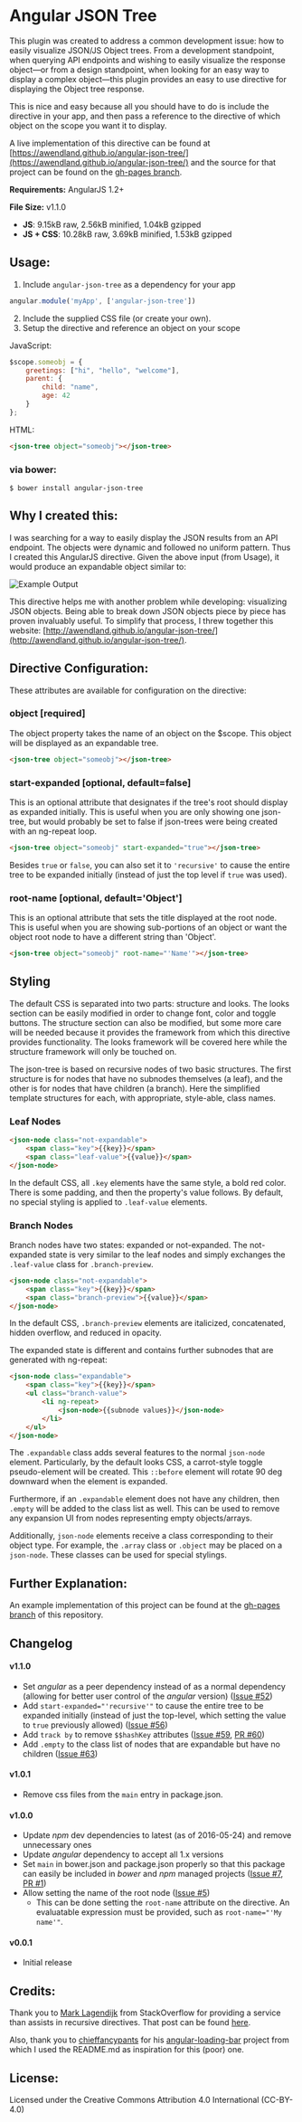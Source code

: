 # Angular JSON Tree

This plugin was created to address a common development issue: how to easily visualize JSON/JS Object trees. From a development standpoint, when querying API endpoints and wishing to easily visualize the response object—or from a design standpoint, when looking for an easy way to display a complex object—this plugin provides an easy to use directive for displaying the Object tree response.

This is nice and easy because all you should have to do is include the directive in your app, and then pass a reference to the directive of which object on the scope you want it to display.

A live implementation of this directive can be found at [https://awendland.github.io/angular-json-tree/](https://awendland.github.io/angular-json-tree/) and the source for that project can be found on the [gh-pages branch](https://github.com/awendland/angular-json-tree/tree/gh-pages).

**Requirements:** AngularJS 1.2+

**File Size:** v1.1.0

  * **JS**: 9.15kB raw, 2.56kB minified, 1.04kB gzipped
  * **JS + CSS**: 10.28kB raw, 3.69kB minified, 1.53kB gzipped

## Usage:

1. Include `angular-json-tree` as a dependency for your app
```javascript
angular.module('myApp', ['angular-json-tree'])
```
2. Include the supplied CSS file (or create your own).
3. Setup the directive and reference an object on your scope

JavaScript:

```javascript
$scope.someobj = {
    greetings: ["hi", "hello", "welcome"],
    parent: {
        child: "name",
        age: 42
    }
};
```

HTML:

```html
<json-tree object="someobj"></json-tree>
```

### via bower:
```
$ bower install angular-json-tree
```

## Why I created this:

I was searching for a way to easily display the JSON results from an API endpoint. The objects were dynamic and followed no uniform pattern. Thus I created this AngularJS directive. Given the above input (from Usage), it would produce an expandable object similar to:

![Example Output](readme/example_output.png)

This directive helps me with another problem while developing: visualizing JSON objects. Being able to break down JSON objects piece by piece has proven invaluably useful. To simplify that process, I threw together this website: [http://awendland.github.io/angular-json-tree/](http://awendland.github.io/angular-json-tree/).

## Directive Configuration:
These attributes are available for configuration on the directive:

### object [required]

The object property takes the name of an object on the $scope. This object will be displayed as an expandable tree.

```html
<json-tree object="someobj"></json-tree>
```

### start-expanded [optional, default=false]

This is an optional attribute that designates if the tree's root should display as expanded initially. This is useful when you are only showing one json-tree, but would probably be set to false if json-trees were being created with an ng-repeat loop.

```html
<json-tree object="someobj" start-expanded="true"></json-tree>
```

Besides `true` or `false`, you can also set it to `'recursive'` to cause the entire tree to be expanded initially (instead of just the top level if `true` was used).

### root-name [optional, default='Object']

This is an optional attribute that sets the title displayed at the root node. This is useful when you are showing sub-portions of an object or want the object root node to have a different string than 'Object'.

```html
<json-tree object="someobj" root-name="'Name'"></json-tree>
```

## Styling

The default CSS is separated into two parts: structure and looks. The looks section can be easily modified in order to change font, color and toggle buttons. The structure section can also be modified, but some more care will be needed because it provides the framework from which this directive provides functionality. The looks framework will be covered here while the structure framework will only be touched on.

The json-tree is based on recursive nodes of two basic structures. The first structure is for nodes that have no subnodes themselves (a leaf), and the other is for nodes that have children (a branch). Here the simplified template structures for each, with appropriate, style-able, class names.

### Leaf Nodes

```html
<json-node class="not-expandable">
    <span class="key">{{key}}</span>
    <span class="leaf-value">{{value}}</span>
</json-node>
```
In the default CSS, all `.key` elements have the same style, a bold red color. There is some padding, and then the property's value follows. By default, no special styling is applied to `.leaf-value` elements.

### Branch Nodes

Branch nodes have two states: expanded or not-expanded. The not-expanded state is very similar to the leaf nodes and simply exchanges the `.leaf-value` class for `.branch-preview`.

```html
<json-node class="not-expandable">
    <span class="key">{{key}}</span>
    <span class="branch-preview">{{value}}</span>
</json-node>
```
In the default CSS, `.branch-preview` elements are italicized, concatenated, hidden overflow, and reduced in opacity.

The expanded state is different and contains further subnodes that are generated with ng-repeat:

```html
<json-node class="expandable">
    <span class="key">{{key}}</span>
    <ul class="branch-value">
        <li ng-repeat>
            <json-node>{{subnode values}}</json-node>
        </li>
    </ul>
</json-node>
```
The `.expandable` class adds several features to the normal `json-node` element. Particularly, by the default looks CSS, a carrot-style toggle pseudo-element will be created. This `::before` element will rotate 90 deg downward when the element is expanded.

Furthermore, if an `.expandable` element does not have any children, then `.empty` will be added to the class list as well. This can be used to remove any expansion UI from nodes representing empty objects/arrays.

Additionally, `json-node` elements receive a class corresponding to their object type. For example, the `.array` class or `.object` may be placed on a `json-node`. These classes can be used for special stylings.

## Further Explanation:

An example implementation of this project can be found at the [gh-pages branch](https://github.com/awendland/angular-json-tree/tree/gh-pages) of this repository.

## Changelog

#### v1.1.0
  * Set *angular* as a peer dependency instead of as a normal dependency (allowing for better user control of the *angular* version) ([Issue #52](https://github.com/awendland/angular-json-tree/issues/52))
  * Add `start-expanded="'recursive'"` to cause the entire tree to be expanded initially (instead of just the top-level, which setting the value to `true` previously allowed) ([Issue #56](https://github.com/awendland/angular-json-tree/issues/56))
  * Add `track by` to remove `$$hashKey` attributes ([Issue #59](https://github.com/awendland/angular-json-tree/issues/59), [PR #60](https://github.com/awendland/angular-json-tree/pull/60))
  * Add `.empty` to the class list of nodes that are expandable but have no children ([Issue #63](https://github.com/awendland/angular-json-tree/issues/63))

#### v1.0.1
  * Remove css files from the `main` entry in package.json.

#### v1.0.0
  * Update *npm* dev dependencies to latest (as of 2016-05-24) and remove unnecessary ones
  * Update *angular* dependency to accept all 1.x versions
  * Set `main` in bower.json and package.json properly so that this package can easily be included in *bower* and *npm* managed projects ([Issue #7](https://github.com/awendland/angular-json-tree/issues/7), [PR #1](https://github.com/awendland/angular-json-tree/pull/1))
  * Allow setting the name of the root node ([Issue #5](https://github.com/awendland/angular-json-tree/issues/5))
    * This can be done setting the `root-name` attribute on the directive. An evaluatable expression must be provided, such as `root-name="'My name'"`.

#### v0.0.1
  * Initial release

## Credits:

Thank you to [Mark Lagendijk](https://stackoverflow.com/users/665825/mark-lagendijk) from StackOverflow for providing a service than assists in recursive directives. That post can be found [here](http://stackoverflow.com/questions/14430655/recursion-in-angular-directives).

Also, thank you to [chieffancypants](https://github.com/chieffancypants/) for his [angular-loading-bar](https://github.com/chieffancypants/angular-loading-bar) project from which I used the README.md as inspiration for this (poor) one.

## License:

Licensed under the Creative Commons Attribution 4.0 International (CC-BY-4.0)
